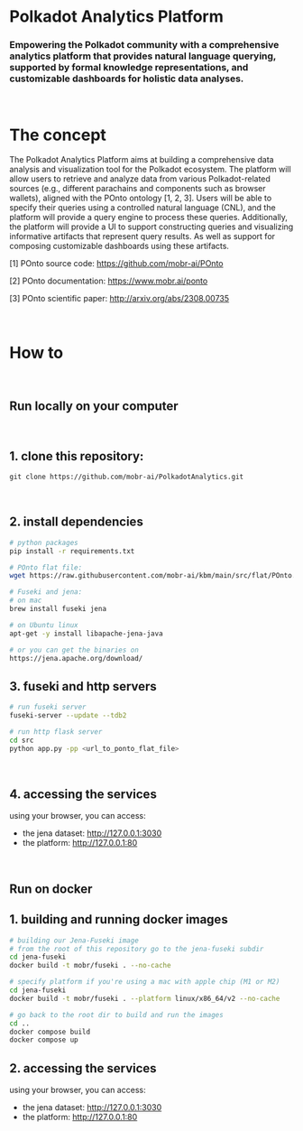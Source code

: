 # Polkadot Analytics Platform

### Empowering the Polkadot community with a comprehensive analytics platform that provides natural language querying, supported by formal knowledge representations, and customizable dashboards for holistic data analyses.

<br>

# The concept

The Polkadot Analytics Platform aims at building a comprehensive data analysis and visualization tool for the Polkadot ecosystem. The platform will allow users to retrieve and analyze data from various Polkadot-related sources (e.g., different parachains and components such as browser wallets), aligned with the POnto ontology [1, 2, 3]. Users will be able to specify their queries using a controlled natural language (CNL), and the platform will provide a query engine to process these queries. Additionally, the platform will provide a UI to support constructing queries and visualizing informative artifacts that represent query results. As well as support for composing customizable dashboards using these artifacts.

[1] POnto source code: https://github.com/mobr-ai/POnto

[2] POnto documentation: https://www.mobr.ai/ponto

[3] POnto scientific paper: http://arxiv.org/abs/2308.00735

<br>

# How to

<br>

## Run locally on your computer

<br>

## 1. clone this repository: 
```
git clone https://github.com/mobr-ai/PolkadotAnalytics.git
```

<br>

## 2. install dependencies

```bash
# python packages
pip install -r requirements.txt

# POnto flat file: 
wget https://raw.githubusercontent.com/mobr-ai/kbm/main/src/flat/POnto.ttl

# Fuseki and jena: 
# on mac
brew install fuseki jena

# on Ubuntu linux
apt-get -y install libapache-jena-java

# or you can get the binaries on
https://jena.apache.org/download/ 
```

## 3. fuseki and http servers

```bash
# run fuseki server
fuseki-server --update --tdb2

# run http flask server
cd src
python app.py -pp <url_to_ponto_flat_file>
```

<br>

## 4. accessing the services

using your browser, you can access:
- the jena dataset: http://127.0.0.1:3030
- the platform: http://127.0.0.1:80

<br>

## Run on docker

## 1. building and running docker images

```bash
# building our Jena-Fuseki image
# from the root of this repository go to the jena-fuseki subdir
cd jena-fuseki
docker build -t mobr/fuseki . --no-cache

# specify platform if you're using a mac with apple chip (M1 or M2)
cd jena-fuseki
docker build -t mobr/fuseki . --platform linux/x86_64/v2 --no-cache

# go back to the root dir to build and run the images
cd ..
docker compose build
docker compose up
```

## 2. accessing the services

using your browser, you can access:
- the jena dataset: http://127.0.0.1:3030
- the platform: http://127.0.0.1:80
